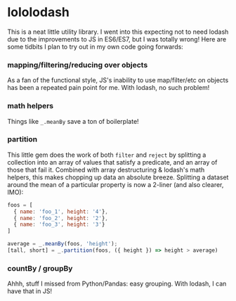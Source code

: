 # lololodash

This is a neat little utility library. I went into this expecting not to need lodash due to the improvements to JS in ES6/ES7, but I was totally wrong! Here are some tidbits I plan to try out in my own code going forwards:

### mapping/filtering/reducing over objects

As a fan of the functional style, JS's inability to use map/filter/etc on objects has been a repeated pain point for me. With lodash, no such problem!

### math helpers

Things like `_.meanBy` save a ton of boilerplate!

### partition

This little gem does the work of both `filter` and  `reject` by splitting a collection into an array of values that satisfy a predicate, and an array of those that fail it. Combined with array destructuring & lodash's math helpers, this makes chopping up data an absolute breeze. Splitting a dataset around the mean of a particular property is now a 2-liner (and also clearer, IMO):

```js
foos = [
  { name: 'foo_1', height: '4'},
  { name: 'foo_2', height: '2'},
  { name: 'foo_3', height: '3'}
]

average = _.meanBy(foos, 'height');
[tall, short] = _.partition(foos, ({ height }) => height > average)
```

### countBy / groupBy

Ahhh, stuff I missed from Python/Pandas: easy grouping. With lodash, I can have that in JS!

